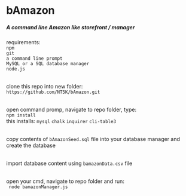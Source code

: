# bAmazon
##### A command line Amazon like storefront / manager
requirements: <br>
```npm```<br>
```git```<br>
``` a command line prompt ```<br>
```MySQL or a SQL database manager```<br>
```node.js```<br><br>

clone this repo into new folder: <br>
```https://github.com/NT5K/bAmazon.git```<br><br>

open command promp, navigate to repo folder, type:<br>
``` npm install ```<br>
this installs: `mysql` `chalk` `inquirer` `cli-table3` <br><br>

copy contents of `bAmazonSeed.sql` file into your database manager and create the database<br><br>

import database content using `bamazonData.csv` file<br><br>

open your cmd, navigate to repo folder and run: <br>
``` node bamazonManager.js```
